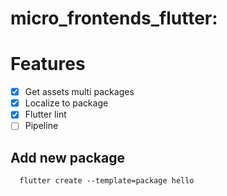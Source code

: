 # micro_frontends_flutter: 
# Features
 - [x] Get assets multi packages
 - [x] Localize to package
 - [x] Flutter lint
 - [ ] Pipeline
  
## Add new package
```
  flutter create --template=package hello
```


